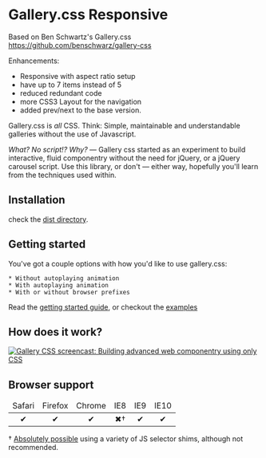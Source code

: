 # Gallery.css Responsive

Based on Ben Schwartz's Gallery.css
https://github.com/benschwarz/gallery-css

Enhancements:
* Responsive with aspect ratio setup
* have up to 7 items instead of 5
* reduced redundant code
* more CSS3 Layout for the navigation
* added prev/next to the base version. 

Gallery.css is *all* CSS. Think: Simple, maintainable and understandable galleries without the use of Javascript. 

_What? No script!? Why?_ — Gallery css started as an experiment to build interactive, fluid componentry without the need for jQuery, or a jQuery carousel script. Use this library, or don't — either way, hopefully you'll learn from the techniques used within. 

## Installation

check the [dist directory](/dist).

## Getting started

You've got a couple options with how you'd like to use gallery.css:

	* Without autoplaying animation
	* With autoplaying animation
	* With or without browser prefixes

Read the [getting started guide](http://benschwarz.github.io/gallery-css#getting-started), or checkout the [examples](/examples)

## How does it work? 

[![Gallery CSS screencast: Building advanced web componentry using only CSS](http://0.germanforblack.com/poster.png_20130506_153359.jpg)](http://benschwarz.github.io/gallery-css)

## Browser support

<table width="100%" style="text-align: center;">
  <thead>
    <tr>
      <td>Safari</td>
      <td>Firefox</td>
      <td>Chrome</td>
      <td>IE8</td>
      <td>IE9</td>
      <td>IE10</td>
    </tr>
  </thead>
  <tbody>
    <tr>
      <td>✔</td>
      <td>✔</td>
      <td>✔</td>
      <td>✖†</td>
      <td>✔</td>
      <td>✔</td>
    </tr>
  </tbody>
</table>

† [Absolutely possible](examples/ie-8) using a variety of JS selector shims, although not recommended.
